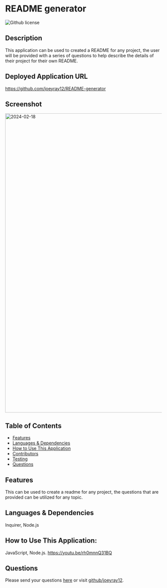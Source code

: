 # README generator 
![Github license](https://img.shields.io/badge/license--blue.svg)
## Description
This application can be used to created a README for any project, the user will be provided with a series of questions to help describe the details of their project for their own README.
## Deployed Application URL
https://github.com/joeyray12/README-generator
## Screenshot
<img width="960" alt="2024-02-18" src="https://github.com/joeyray12/README-generator/assets/145872256/d3372141-1e72-4351-8855-06ee6bbbfccb">

## Table of Contents
* [Features](#features)
* [Languages & Dependencies](#languagesanddependencies)
* [How to Use This Application](#HowtoUseThisApplication)
* [Contributors](#contributors)
* [Testing](#testing)
* [Questions](#questions)
## Features
This can be used to create a readme for any project, the questions that are provided can be utilized for any topic.
## Languages & Dependencies
Inquirer, Node.js
## How to Use This Application:
JavaScript, Node.js. https://youtu.be/rh0mnnQ31BQ

## Questions
Please send your questions [here](mailto:joeyraymond12497@gmail.com?subject=[GitHub]%20Dev%20Connect) or visit [github/joeyray12](https://github.com/joeyray12).
